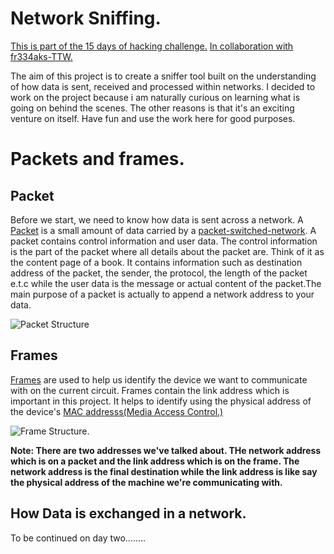 # Network Sniffing.
[This is part of the 15 days of hacking challenge.](https://github.com/P4rsz/15-days-of-Hacking)
[In collaboration with fr334aks-TTW.](https://github.com/fr334aks-TTW/15-days-of-hacking)

The aim of this project is to create a sniffer tool built on the understanding of how data is sent, received and processed within networks.
I decided to work on the project because i am naturally curious on learning what is going on behind the scenes. The other reasons is that it's an exciting
venture on itself. Have fun and use the work here for good purposes.

# Packets and frames.
## Packet
Before we start, we need to know how data is sent across a network. A [Packet](https://en.wikipedia.org/wiki/Network_packet) is a small amount of data carried by a
[packet-switched-network](https://en.wikipedia.org/wiki/Packet_switching). A packet contains control information and user data. The control information is the
part of the packet where all details about the packet are. Think of it as the content page of a book. It contains information such as destination address of the
packet, the sender, the protocol, the length of the packet e.t.c while the user data is the message or actual content of the packet.The main purpose of a packet is
actually to append a network address to your data. 

![Packet Structure](https://upload.wikimedia.org/wikipedia/commons/thumb/6/60/IPv4_Packet-en.svg/1280px-IPv4_Packet-en.svg.png)

## Frames 
[Frames](https://en.wikipedia.org/wiki/Frame_(networking)) are used to help us identify the device we want to communicate with on the current circuit. Frames contain the link address which is important in this project. It helps to identify using the physical address of the device's
[MAC addresss(Media Access Control.)](https://en.wikipedia.org/wiki/MAC_address)

![Frame Structure.](https://upload.wikimedia.org/wikipedia/commons/1/13/Ethernet_Type_II_Frame_format.svg)

**Note: There are two addresses we've talked about. THe network address which is on a packet and the link address which is on the frame. The network address is the
      final destination while the link address is like say the physical address of the machine we're communicating with.**
      
 ## How Data is exchanged in a network.
 To be continued on day two........
